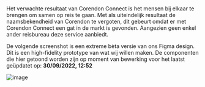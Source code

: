 #

Het verwachte resultaat van Corendon Connect is het mensen bij elkaar te brengen om samen
op reis te gaan. Met als uiteindelijk resultaat de naamsbekendheid van Corendon te vergoten, dit
gebeurt omdat er met Corendon Connect een gat in de markt is gevonden. Aangezien geen
enkel ander reisbureau deze service aanbiedt.

De volgende screenshot is een extreme bèta versie van ons Figma design. Dit is een high-fidelity
prototype van wat wij willen maken. De componenten die hier getoond worden zijn op moment
van bewerking voor het laatst geüpdatet op: **30/09/2022, 12:52**

![image](uploads/e34753009a74aab42c1e24e4296b78c1/image.png)
